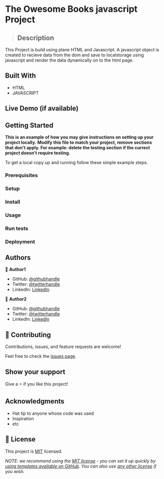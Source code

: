 
# The Owesome Books javascript Project
 
> ## Description
This Project is build using plane HTML and Javascript.
A javascript object is created to recieve data from the dom and save to localstorage using javascript and render the data
dynamically on to the html page.


## Built With
- HTML
- JAVASCRIPT

## Live Demo (if available)



## Getting Started

**This is an example of how you may give instructions on setting up your project locally.**
**Modify this file to match your project, remove sections that don't apply. For example: delete the testing section if the currect project doesn't require testing.**


To get a local copy up and running follow these simple example steps.

### Prerequisites

### Setup

### Install

### Usage

### Run tests

### Deployment



## Authors

👤 **Author1**

- GitHub: [@githubhandle](https://github.com/afiamoah)
- Twitter: [@twitterhandle](https://twitter.com/afiamoah)
- LinkedIn: [LinkedIn](https://linkedin.com/in/afiamoah)

👤 **Author2**

- GitHub: [@githubhandle](https://github.com/haftamudesta)
- Twitter: [@twitterhandle]([https://twitter.com/twitterhandle](https://www.linkedin.com/in/haftamu-desta-795791a1/))
- LinkedIn: [LinkedIn]([https://linkedin.com/in/linkedinhandle](https://www.linkedin.com/in/haftamu-desta-795791a1/))

## 🤝 Contributing

Contributions, issues, and feature requests are welcome!

Feel free to check the [issues page](../../issues/).

## Show your support

Give a ⭐️ if you like this project!

## Acknowledgments

- Hat tip to anyone whose code was used
- Inspiration
- etc

## 📝 License

This project is [MIT](./LICENSE) licensed.

_NOTE: we recommend using the [MIT license](https://choosealicense.com/licenses/mit/) - you can set it up quickly by [using templates available on GitHub](https://docs.github.com/en/communities/setting-up-your-project-for-healthy-contributions/adding-a-license-to-a-repository). You can also use [any other license](https://choosealicense.com/licenses/) if you wish._
